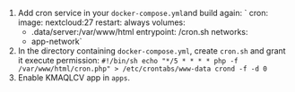1. Add cron service in your `docker-compose.yml`and build again:
`  cron:
    image: nextcloud:27
    restart: always
    volumes:
      - .data/server:/var/www/html
    entrypoint: /cron.sh
    networks:
      - app-network`
2. In the directory containing `docker-compose.yml`, create `cron.sh` and grant it execute permission:
`#!/bin/sh
echo "*/5 * * * * php -f /var/www/html/cron.php" > /etc/crontabs/www-data
crond -f -d 0`
3. Enable KMAQLCV app in `apps`.
